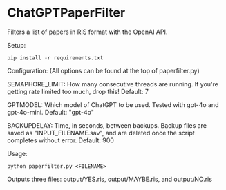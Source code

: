 # ChatGPTPaperFilter
Filters a list of papers in RIS format with the OpenAI API.


Setup:
```console
pip install -r requirements.txt
```


Configuration: (All options can be found at the top of paperfilter.py)

SEMAPHORE_LIMIT: How many consecutive threads are running. If you're getting rate limited too much, drop this! 
Default: 7

GPTMODEL: Which model of ChatGPT to be used. Tested with gpt-4o and gpt-4o-mini. 
Default: "gpt-4o"

BACKUPDELAY: Time, in seconds, between backups. Backup files are saved as "INPUT_FILENAME.sav", and are deleted once the script completes without error.
Default: 900


Usage:
```console
python paperfilter.py <FILENAME>
```


Outputs three files: output/YES.ris, output/MAYBE.ris, and output/NO.ris